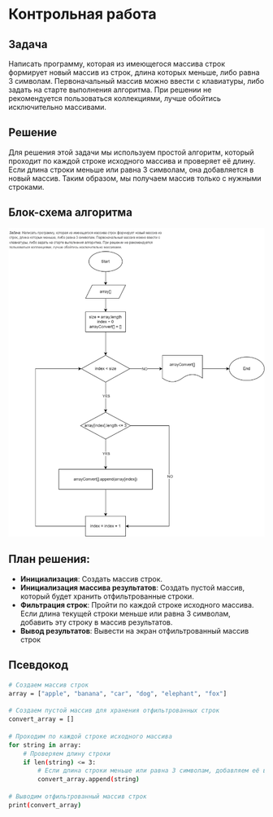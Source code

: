 # Контрольная работа
## Задача
Написать программу, которая из имеющегося массива строк формирует новый массив из строк, длина которых меньше, либо равна 3 символам. Первоначальный массив можно ввести с клавиатуры, либо задать на старте выполнения алгоритма. При решении не рекомендуется пользоваться коллекциями, лучше обойтись исключительно массивами.

## Решение
Для решения этой задачи мы используем простой алгоритм, который проходит по каждой строке исходного массива и проверяет её длину. Если длина строки меньше или равна 3 символам, она добавляется в новый массив. Таким образом, мы получаем массив только с нужными строками.

## Блок-схема алгоритма
![algorithm](algorithm.jpg)

## План решения:
* **Инициализация**: Создать массив строк.
* **Инициализация массива результатов**: Создать пустой массив, который будет хранить отфильтрованные строки.
* **Фильтрация строк**: Пройти по каждой строке исходного массива. Если длина текущей строки меньше или равна 3 символам, добавить эту строку в массив результатов.
* **Вывод результатов**: Вывести на экран отфильтрованный массив строк

## Псевдокод
```sh
# Создаем массив строк
array = ["apple", "banana", "car", "dog", "elephant", "fox"]

# Создаем пустой массив для хранения отфильтрованных строк
convert_array = []

# Проходим по каждой строке исходного массива
for string in array:
    # Проверяем длину строки
    if len(string) <= 3:
        # Если длина строки меньше или равна 3 символам, добавляем её в отфильтрованный массив
        convert_array.append(string)

# Выводим отфильтрованный массив строк
print(convert_array)
```



